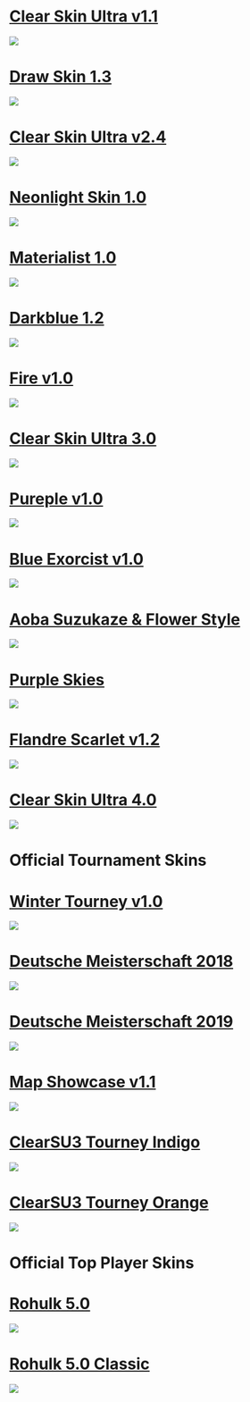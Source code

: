# [Clear Skin Ultra v1.1](https://osu.ppy.sh/forum/t/268369)

![](https://i.ppy.sh/a2df6f0e72075486bbfe9fe6bbb5b69cdb33b717/687474703a2f2f7075752e73682f64435861382f333637666632333332392e6a7067)

# [Draw Skin 1.3](https://osu.ppy.sh/forum/t/303007)

![](https://i.ppy.sh/e9e9bf46bcd95e64fe61e0d2ceea7d5f9ef4649d/687474703a2f2f7075752e73682f46377138512f363366383637623964322e6a7067)

# [Clear Skin Ultra v2.4](https://osu.ppy.sh/forum/t/300001)

![](https://i.ppy.sh/976c33db438b726fa8ed3424c562404e28f1a481/687474703a2f2f7075752e73682f463771674b2f653965386435336563632e6a7067)

# [Neonlight Skin 1.0](https://osu.ppy.sh/forum/t/307973)

![](https://i.ppy.sh/c34ab95daa564f8bb17d2769189b94fa5221ed5f/687474703a2f2f7075752e73682f676f34714f2f353630323230383031312e6a7067)

# [Materialist 1.0](https://osu.ppy.sh/forum/t/440774)

![](https://i.ppy.sh/76945f479e1d06e84746a1dcffedb488962f96b3/687474703a2f2f7075752e73682f4637705a7a2f636531356631616532332e6a7067)

# [Darkblue 1.2](https://osu.ppy.sh/forum/t/611349)

![](https://i.ppy.sh/e885c2d8f577661e22374156669fc2a9ee7d1185/68747470733a2f2f6f73752e7070792e73682f73732f38343534333734)

# [Fire v1.0](https://osu.ppy.sh/community/forums/topics/531064)

![](https://i.ppy.sh/f0db6c02cd18590a943b9a3551f9c28477ed9d99/68747470733a2f2f6f73752e7070792e73682f73732f31343435323533312f30333331)

# [Clear Skin Ultra 3.0](https://osu.ppy.sh/forum/t/606260)

![](https://i.ppy.sh/8f7de304f7ae8622de676cc2cea1e162204f2e65/68747470733a2f2f6f73752e7070792e73682f73732f38333435333539)

# [Pureple v1.0](https://osu.ppy.sh/forum/t/644205)

![](https://i.ppy.sh/6d694043a1fd637557e6ac472c2a7525d76b2384/68747470733a2f2f6f73752e7070792e73682f73732f39313233333433)

# [Blue Exorcist v1.0](https://osu.ppy.sh/forum/t/648109)

![](https://i.ppy.sh/4fe8e8b7ff7299d346c0324d6cdde71b2cdab648/68747470733a2f2f6f73752e7070792e73682f73732f39323033393635)

# [Aoba Suzukaze & Flower Style](https://osu.ppy.sh/forum/t/678795)

![](https://i.ppy.sh/49983e6d32141c3ac8b31df928b756d3b1d5cf1b/68747470733a2f2f6f73752e7070792e73682f73732f39383130333831)

# [Purple Skies](https://osu.ppy.sh/forum/t/743324)

![](https://i.ppy.sh/54a57bb8d8d25dd492ead37d8a3e68a88941ecf3/68747470733a2f2f6f73752e7070792e73682f73732f3130393034373433)

# [Flandre Scarlet v1.2](https://osu.ppy.sh/forum/t/831748)

![](https://i.ppy.sh/c3cb989a587108b753db480ff1445148a49e0655/68747470733a2f2f6f73752e7070792e73682f73732f3132313733393531)

# [Clear Skin Ultra 4.0](https://osu.ppy.sh/forum/t/887468)

![](https://i.ppy.sh/7dce146b549718fe8b77fd71e8d30e4f759be50b/68747470733a2f2f6f73752e7070792e73682f73732f3132393436373439)

# Official Tournament Skins

# [Winter Tourney v1.0](https://www.dropbox.com/s/45k0h4a0dxl2lh3/Winter%20Tourney%20v1.0.osk?dl=1)

![](https://osu.ppy.sh/ss/13925997/965b)

# [Deutsche Meisterschaft 2018](https://www.dropbox.com/s/b89gptbh730d5vm/Deutsche%20Meisterschaft%202018.osk?dl=1)

![](https://osu.ppy.sh/ss/13926040/b68e)

# [Deutsche Meisterschaft 2019](https://www.dropbox.com/s/lo5brxm06kjpalm/Deutsche%20Meisterschaft%202019.osk?dl=1)

![](https://osu.ppy.sh/ss/13925949/5556)

# [Map Showcase v1.1](https://drive.google.com/open?id=1-JMMaugwko4x25ZdZD6daHfPqB9-pxdm)

![](https://osu.ppy.sh/ss/13925982/5710)

# [ClearSU3 Tourney Indigo](https://drive.google.com/open?id=1tbhAx9KTp5TRev7INLdGYic1TYNUT7V6)

![](https://osu.ppy.sh/ss/13926070/bb31)

# [ClearSU3 Tourney Orange](https://drive.google.com/open?id=1BIQWpMAcGe2C0arHeV4MYa6oT9oP-pD9)

![](https://osu.ppy.sh/ss/13926085/4dc7)

# Official Top Player Skins


# [Rohulk 5.0](https://drive.google.com/open?id=1LQPRGHPGzCFVRRXgMMGI77HFFpCmJ70o)

![](https://osu.ppy.sh/ss/13955075/c031)

# [Rohulk 5.0 Classic](https://drive.google.com/open?id=1Z0S1_qCyCaqY6B5sJpZkid4oaoxtoA3u)

![](https://osu.ppy.sh/ss/13955085/1702)
